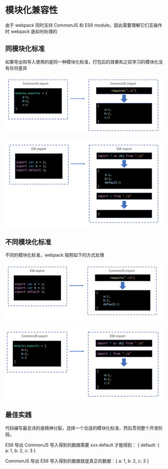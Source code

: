# 模块化兼容性

由于 webpack 同时支持 CommonJS 和 ES6 module，因此需要理解它们互操作时 webpack 是如何处理的

## 同模块化标准

如果导出和导入使用的是同一种模块化标准，打包后的效果和之前学习的模块化没有任何差异

![](assets/2020-01-07-07-50-09.png)

![](assets/2020-01-07-07-53-45.png)

## 不同模块化标准

不同的模块化标准，webpack 按照如下的方式处理

![](assets/2020-01-07-07-54-25.png)

![](assets/2020-01-07-07-55-54.png)

## 最佳实践

代码编写最忌讳的是精神分裂，选择一个合适的模块化标准，然后贯彻整个开发阶段。

ES6 导出 CommonJS 导入得到的数据需要 xxx.default 才能得到： { default: { a: 1, b: 2, c: 3 }

CommonJS 导出 ES6 导入得到的数据就是真正的数据：{ a: 1, b: 2, c: 3 }
